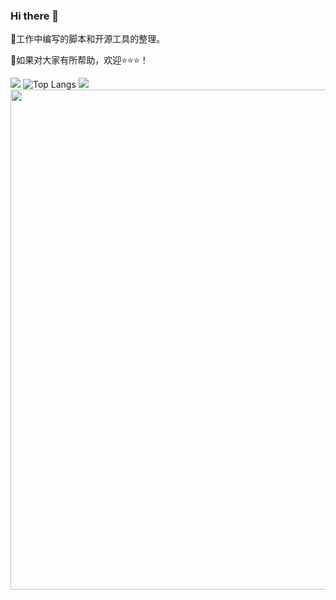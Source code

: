 ### Hi there 👋
👋工作中编写的脚本和开源工具的整理。  

👋如果对大家有所帮助，欢迎⭐️⭐️⭐️！

![](https://github-readme-stats.vercel.app/api?username=huan-cdm&show_icons=true&theme=transparent)
![Top Langs](https://github-readme-stats.vercel.app/api/top-langs/?username=huan-cdm&layout=compact&theme=tokyonight)
![](https://github-readme-activity-graph.cyclic.app/graph?username=huan-cdm&theme=dracula)
<img width="800" src="https://github-readme-activity-graph.vercel.app/graph?username=huan-cdm&theme=github-compact&hide_border=true&area=true" />
